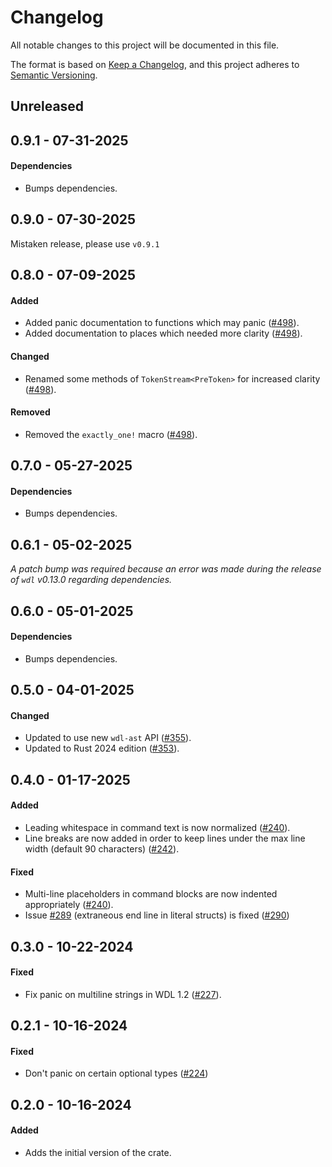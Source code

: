 # Changelog

All notable changes to this project will be documented in this file.

The format is based on [Keep a Changelog](https://keepachangelog.com/en/1.1.0/),
and this project adheres to [Semantic Versioning](https://semver.org/spec/v2.0.0.html).

## Unreleased

## 0.9.1 - 07-31-2025

#### Dependencies

* Bumps dependencies.

## 0.9.0 - 07-30-2025

Mistaken release, please use `v0.9.1`

## 0.8.0 - 07-09-2025

#### Added

* Added panic documentation to functions which may panic ([#498](https://github.com/stjude-rust-labs/wdl/pull/498)).
* Added documentation to places which needed more clarity ([#498](https://github.com/stjude-rust-labs/wdl/pull/498)).

#### Changed

* Renamed some methods of `TokenStream<PreToken>` for increased clarity ([#498](https://github.com/stjude-rust-labs/wdl/pull/498)).

#### Removed

* Removed the `exactly_one!` macro ([#498](https://github.com/stjude-rust-labs/wdl/pull/498)).

## 0.7.0 - 05-27-2025

#### Dependencies

* Bumps dependencies.

## 0.6.1 - 05-02-2025

_A patch bump was required because an error was made during the release of `wdl` v0.13.0 regarding dependencies._

## 0.6.0 - 05-01-2025

#### Dependencies

* Bumps dependencies.

## 0.5.0 - 04-01-2025

#### Changed

* Updated to use new `wdl-ast` API ([#355](https://github.com/stjude-rust-labs/wdl/pull/355)).
* Updated to Rust 2024 edition ([#353](https://github.com/stjude-rust-labs/wdl/pull/353)).

## 0.4.0 - 01-17-2025

#### Added

* Leading whitespace in command text is now normalized ([#240](https://github.com/stjude-rust-labs/wdl/pull/240)).
* Line breaks are now added in order to keep lines under the max line width (default 90 characters) ([#242](https://github.com/stjude-rust-labs/wdl/pull/242)).

#### Fixed

* Multi-line placeholders in command blocks are now indented appropriately ([#240](https://github.com/stjude-rust-labs/wdl/pull/240)).
* Issue [#289](https://github.com/stjude-rust-labs/wdl/issues/289) (extraneous end line in literal structs)
  is fixed ([#290](https://github.com/stjude-rust-labs/wdl/pull/290))

## 0.3.0 - 10-22-2024

#### Fixed

* Fix panic on multiline strings in WDL 1.2 ([#227](https://github.com/stjude-rust-labs/wdl/pull/227)).

## 0.2.1 - 10-16-2024

#### Fixed

* Don't panic on certain optional types ([#224](https://github.com/stjude-rust-labs/wdl/pull/224))

## 0.2.0 - 10-16-2024

#### Added

* Adds the initial version of the crate.
